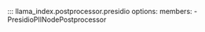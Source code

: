 ::: llama_index.postprocessor.presidio
    options:
      members:
        - PresidioPIINodePostprocessor
